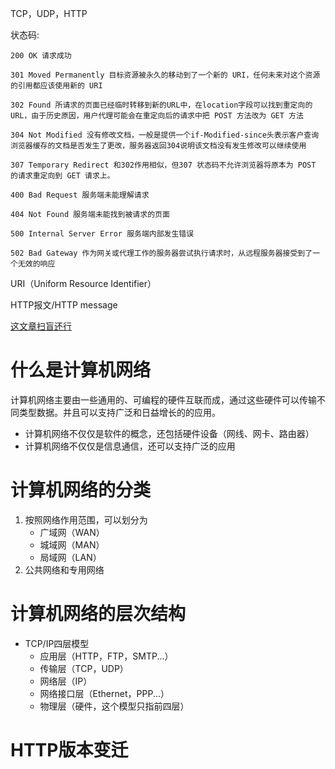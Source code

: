 TCP，UDP，HTTP

状态码:

```
200 OK 请求成功

301 Moved Permanently 目标资源被永久的移动到了一个新的 URI，任何未来对这个资源的引用都应该使用新的 URI

302 Found 所请求的页面已经临时转移到新的URL中，在location字段可以找到重定向的URL，由于历史原因，用户代理可能会在重定向后的请求中把 POST 方法改为 GET 方法

304 Not Modified 没有修改文档，一般是提供一个if-Modified-since头表示客户查询浏览器缓存的文档是否发生了更改，服务器返回304说明该文档没有发生修改可以继续使用

307 Temporary Redirect 和302作用相似，但307 状态码不允许浏览器将原本为 POST 的请求重定向到 GET 请求上。

400 Bad Request 服务端未能理解请求

404 Not Found 服务端未能找到被请求的页面

500 Internal Server Error 服务端内部发生错误

502 Bad Gateway 作为网关或代理工作的服务器尝试执行请求时，从远程服务器接受到了一个无效的响应
```

URI（Uniform Resource Identifier）

HTTP报文/HTTP message

[这文章扫盲还行](https://juejin.im/post/6850418112526417928)

# 什么是计算机网络

计算机网络主要由一些通用的、可编程的硬件互联而成，通过这些硬件可以传输不同类型数据。并且可以支持广泛和日益增长的的应用。

- 计算机网络不仅仅是软件的概念，还包括硬件设备（网线、网卡、路由器）
- 计算机网络不仅仅是信息通信，还可以支持广泛的应用

# 计算机网络的分类

1. 按照网络作用范围，可以划分为
   - 广域网（WAN）
   - 城域网（MAN）
   - 局域网（LAN）
2. 公共网络和专用网络

# 计算机网络的层次结构

- TCP/IP四层模型
  - 应用层（HTTP，FTP，SMTP...）
  - 传输层（TCP，UDP）
  - 网络层（IP）
  - 网络接口层（Ethernet，PPP...）
  - 物理层（硬件，这个模型只指前四层）

# HTTP版本变迁

